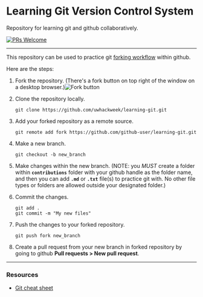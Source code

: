 # Learning Git Version Control System


Repository for learning git and github collaboratively.

 [![PRs Welcome](https://img.shields.io/badge/PRs-welcome-brightgreen.svg?style=flat-square)](https://kcd.im/pull-request) 

---

This repository can be used to practice git [forking workflow](https://www.atlassian.com/git/tutorials/comparing-workflows/forking-workflow) within github.

Here are the steps:

1. Fork the repository. (There's a fork button on top right of the window on a desktop browser.)![Fork button](https://user-images.githubusercontent.com/17802172/116761105-95b42b00-a9cb-11eb-8332-37b68b432406.png)
2. Clone the repository locally. 
    
    ```
    git clone https://github.com/uwhackweek/learning-git.git
    ```
    
3. Add your forked repository as a remote source.

    ```
    git remote add fork https://github.com/github-user/learning-git.git
    ```

4. Make a new branch.

    ```
    git checkout -b new_branch
    ```

4. Make changes within the new branch. (NOTE: you *MUST* create a folder within **`contributions`** folder with your github handle as the folder name, and then you can add **`.md`** or **`.txt`** file(s) to practice git with. No other file types or folders are allowed outside your designated folder.)

5. Commit the changes.

    ```
    git add .
    git commit -m "My new files"
    ```

6. Push the changes to your forked repository.

    ```
    git push fork new_branch
    ```

7. Create a pull request from your new branch in forked repository by going to github **Pull requests > New pull request**.

---
### Resources

- [Git cheat sheet](https://training.github.com/downloads/github-git-cheat-sheet.pdf)
    
